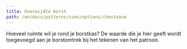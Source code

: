 ```yaml
---
title: Overwijdte borst
path: /en/docs/patterns/sven/options/chestease
---
```


Hoeveel ruimte wil je rond je borstkas? De waarde die je hier geeft wordt toegevoegd aan je borstomtrek bij het tekenen van het patroon.